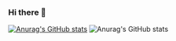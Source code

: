 ### Hi there 👋
[![Anurag's GitHub stats](https://github-readme-stats.vercel.app/api?username=julieniut)](https://github.com/anuraghazra/github-readme-stats)
![Anurag's GitHub stats](https://github-readme-stats.vercel.app/api?username=julieniut&count_private=true)

